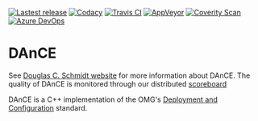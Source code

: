 [![Lastest release](https://img.shields.io/github/release/docgroup/dance.svg)](https://github.com/DOCGroup/DAnCE/releases/latest)
[![Codacy](https://api.codacy.com/project/badge/Grade/bd812dc9701f46288cc10fdd6bbeb6d9)](https://www.codacy.com/app/DOCGroup/DAnCE?utm_source=github.com&utm_medium=referral&utm_content=DOCGroup/DAnCE&utm_campaign=badger)
[![Travis CI](https://travis-ci.com/DOCGroup/DAnCE.svg?branch=master)](https://travis-ci.com/DOCGroup/DAnCE)
[![AppVeyor](https://ci.appveyor.com/api/projects/status/2v1dv1gy3xrd404u/branch/master?svg=true)](https://ci.appveyor.com/project/jwillemsen/dance)
[![Coverity Scan](https://scan.coverity.com/projects/1/badge.svg)](https://scan.coverity.com/projects/1)
[![Azure DevOps](https://dev.azure.com/docgroup/DAnCE/_apis/build/status/DOCGroup.DAnCE?branchName=master)](https://dev.azure.com/docgroup/DAnCE/_build/latest?definitionId=3&branchName=master)

# DAnCE #

See [Douglas C. Schmidt website](http://www.dre.vanderbilt.edu/~schmidt)  for more information about DAnCE. The quality of DAnCE is monitored through our distributed [scoreboard](http://www.dre.vanderbilt.edu/scoreboard/)

DAnCE is a C++ implementation of the OMG's [Deployment and Configuration](http://www.omg.org/spec/DEPL/) standard.
